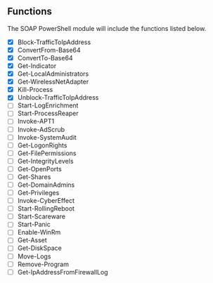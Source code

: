 ## Functions
The SOAP PowerShell module will include the functions listed below. 
- [x] Block-TrafficToIpAddress
- [x] ConvertFrom-Base64
- [x] ConvertTo-Base64
- [x] Get-Indicator
- [x] Get-LocalAdministrators
- [x] Get-WirelessNetAdapter
- [x] Kill-Process
- [x] Unblock-TrafficToIpAddress
- [ ] Start-LogEnrichment
- [ ] Start-ProcessReaper
- [ ] Invoke-APT1 
- [ ] Invoke-AdScrub
- [ ] Invoke-SystemAudit
- [ ] Get-LogonRights
- [ ] Get-FilePermissions
- [ ] Get-IntegrityLevels 
- [ ] Get-OpenPorts
- [ ] Get-Shares
- [ ] Get-DomainAdmins
- [ ] Get-Privileges
- [ ] Invoke-CyberEffect
- [ ] Start-RollingReboot
- [ ] Start-Scareware
- [ ] Start-Panic
- [ ] Enable-WinRm
- [ ] Get-Asset
- [ ] Get-DiskSpace
- [ ] Move-Logs
- [ ] Remove-Program
- [ ] Get-IpAddressFromFirewallLog  
